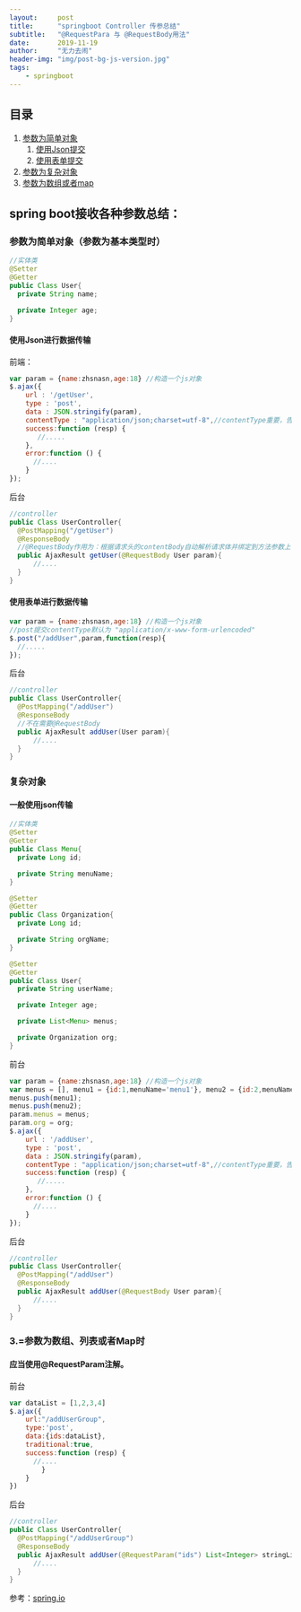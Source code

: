 ```yaml
---
layout:     post
title:      "springboot Controller 传参总结"
subtitle:   "@RequestPara 与 @RequestBody用法"
date:       2019-11-19
author:     "无力去闹"
header-img: "img/post-bg-js-version.jpg"
tags:
    - springboot
---
```


## 目录
1. [参数为简单对象](#参数为简单对象（参数为基本类型时）)
    1. [使用Json提交](#使用Json进行数据传输)
    2. [使用表单提交](#使用表单进行数据传输)
2. [参数为复杂对象](#复杂对象)
3. [参数为数组或者map](#参数为数组、列表或者Map时)
## spring boot接收各种参数总结：
### 参数为简单对象（参数为基本类型时）
``` java
//实体类
@Setter
@Getter
public Class User{
  private String name;

  private Integer age;
}
```
#### 使用Json进行数据传输
前端：
``` js
var param = {name:zhsnasn,age:18} //构造一个js对象
$.ajax({
    url : '/getUser',
    type : 'post',
    data : JSON.stringify(param),
    contentType : "application/json;charset=utf-8",//contentType重要，告诉后端传入的参数为json格式
    success:function (resp) {
       //.....
    },
    error:function () {
      //....
    }
});
```
后台
``` java
//controller
public Class UserController{
  @PostMapping("/getUser")
  @ResponseBody
  //@RequestBody作用为：根据请求头的contentBody自动解析请求体并绑定到方法参数上
  public AjaxResult getUser(@RequestBody User param){
      //....
  }
}
```
#### 使用表单进行数据传输
``` js
var param = {name:zhsnasn,age:18} //构造一个js对象
//post提交contentType默认为 "application/x-www-form-urlencoded"
$.post("/addUser",param,function(resp){
  //.....
});
```
后台
``` java
//controller
public Class UserController{
  @PostMapping("/addUser")
  @ResponseBody
  //不在需要@RequestBody
  public AjaxResult addUser(User param){
      //....
  }
}
```
### 复杂对象
#### 一般使用json传输
``` java
//实体类
@Setter
@Getter
public Class Menu{
  private Long id;

  private String menuName;
}

@Setter
@Getter
public Class Organization{
  private Long id;

  private String orgName;
}

@Setter
@Getter
public Class User{
  private String userName;

  private Integer age;

  private List<Menu> menus;

  private Organization org;
}
```
前台
``` js
var param = {name:zhsnasn,age:18} //构造一个js对象
var menus = [], menu1 = {id:1,menuName='menu1'}, menu2 = {id:2,menuName='menu2'}, org={id:1,orgName:'orgName1'};
menus.push(menu1);
menus.push(menu2);
param.menus = menus;
param.org = org;
$.ajax({
    url : '/addUser',
    type : 'post',
    data : JSON.stringify(param),
    contentType : "application/json;charset=utf-8",//contentType重要，告诉后端传入的参数为json格式
    success:function (resp) {
       //.....
    },
    error:function () {
      //....
    }
});
```
后台
``` java
//controller
public Class UserController{
  @PostMapping("/addUser")
  @ResponseBody
  public AjaxResult addUser(@RequestBody User param){
      //....
  }
}
```
### 3.=参数为数组、列表或者Map时
#### 应当使用@RequestParam注解。
前台
```js
var dataList = [1,2,3,4]
$.ajax({
    url:"/addUserGroup",
    type:'post',
    data:{ids:dataList},
    traditional:true,
    success:function (resp) {
      //....
        }
    }
})
```
后台
``` java
//controller
public Class UserController{
  @PostMapping("/addUserGroup")
  @ResponseBody
  public AjaxResult addUser(@RequestParam("ids") List<Integer> stringList){
      //....
  }
}
```
参考：[spring.io](https://docs.spring.io/spring/docs/current/spring-framework-reference/web.html)